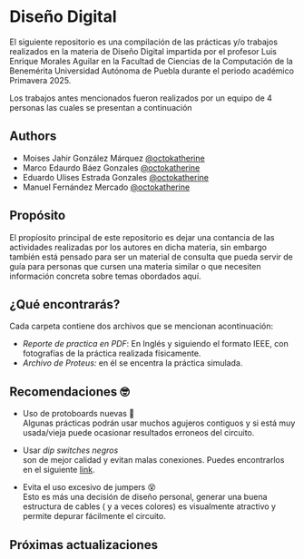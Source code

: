 # Diseño Digital

El siguiente repositorio es una compilación de las prácticas y/o trabajos realizados en la materia de Diseño Digital impartida por el profesor Luis Enrique Morales Aguilar en la Facultad de Ciencias de la Computación de la Benemérita Universidad Autónoma de Puebla durante el periodo académico Primavera 2025.


Los trabajos antes mencionados fueron realizados por un equipo de 4 personas las cuales se presentan a continuación


## Authors

-  Moises Jahir González Márquez [@octokatherine](https://www.github.com/octokatherine)
-  Marco Edaurdo Báez Gonzales [@octokatherine](https://www.github.com/octokatherine)
-  Eduardo Ulises Estrada Gonzales [@octokatherine](https://www.github.com/octokatherine)
-  Manuel Fernández Mercado [@octokatherine](https://www.github.com/octokatherine)





## Propósito

El propíosito principal de este repositorio es dejar una contancia de las actividades realizadas por los autores en dicha materia, sin embargo también está pensado para ser un material de consulta que pueda servir de guía para personas que cursen una materia similar o que necesiten información concreta sobre temas obordados aquí. 
## ¿Qué encontrarás?


Cada carpeta contiene dos archivos que se mencionan acontinuación:
- *Reporte de practica en PDF*: En Inglés y siguiendo el formato IEEE, con fotografías de la práctica realizada físicamente. 
- *Archivo de Proteus:* en él se encentra la práctica simulada.


## Recomendaciones 🤓


- Uso de protoboards nuevas 🤑\
    Algunas prácticas podrán usar muchos agujeros contiguos y si está muy usada/vieja puede ocasionar resultados erroneos del circuito.

- Usar *dip switches negros* \
    son de mejor calidad y evitan malas conexiones. Puedes encontrarlos en el siguiente [link](https://www.steren.com.mx/switch-deslizable-dip-switch-de-8-interruptores-tipo-ci.html).

- Evita el uso excesivo de jumpers 😵\
    Esto es más una decisión de diseño personal, generar una buena estructura de cables ( y a veces colores) es visualmente atractivo y permite depurar fácilmente el circuito.
## Próximas actualizaciones
